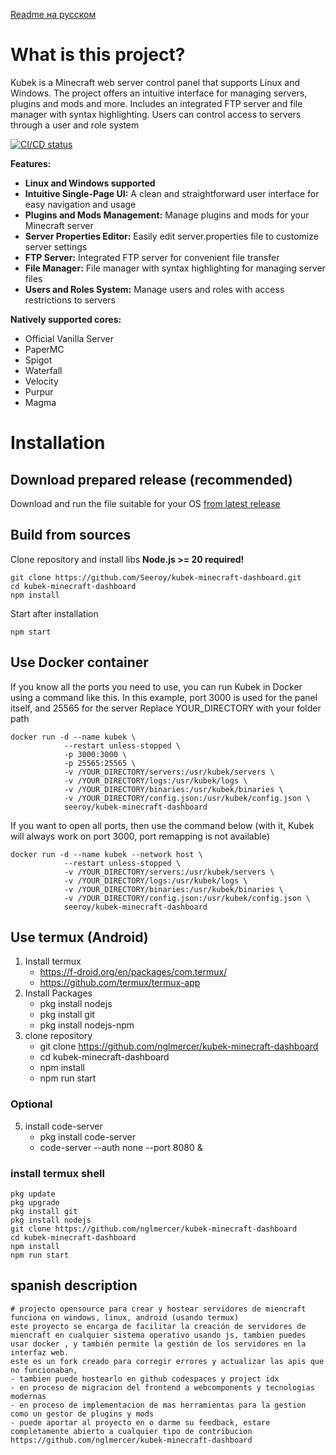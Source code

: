 [Readme на русском](README_RU.md)

# What is this project?
Kubek is a Minecraft web server control panel that supports Linux and Windows. The project offers an intuitive interface for managing servers, plugins and mods and more. Includes an integrated FTP server and file manager with syntax highlighting. Users can control access to servers through a user and role system

[![CI/CD status](https://github.com/Seeroy/kubek-minecraft-dashboard/actions/workflows/build.yml/badge.svg)](https://github.com/Seeroy/kubek-minecraft-dashboard/actions/workflows/build.yml)

**Features:**
- **Linux and Windows supported**
- **Intuitive Single-Page UI:** A clean and straightforward user interface for easy navigation and usage
- **Plugins and Mods Management:** Manage plugins and mods for your Minecraft server
- **Server Properties Editor:** Easily edit server.properties file to customize server settings
- **FTP Server:** Integrated FTP server for convenient file transfer
- **File Manager:** File manager with syntax highlighting for managing server files
- **Users and Roles System:** Manage users and roles with access restrictions to servers

**Natively supported cores:**
- Official Vanilla Server
- PaperMC
- Spigot
- Waterfall
- Velocity
- Purpur
- Magma

# Installation

## Download prepared release (recommended)

Download and run the file suitable for your OS [from latest release](https://github.com/Seeroy/kubek-minecraft-dashboard/releases/latest)

## Build from sources

Clone repository and install libs
**Node.js >= 20 required!**
```
git clone https://github.com/Seeroy/kubek-minecraft-dashboard.git
cd kubek-minecraft-dashboard
npm install
```

Start after installation
```
npm start
```

## Use Docker container

If you know all the ports you need to use, you can run Kubek in Docker using a command like this. In this example, port 3000 is used for the panel itself, and 25565 for the server
Replace YOUR_DIRECTORY with your folder path

```
docker run -d --name kubek \
            --restart unless-stopped \
			-p 3000:3000 \
			-p 25565:25565 \
			-v /YOUR_DIRECTORY/servers:/usr/kubek/servers \
			-v /YOUR_DIRECTORY/logs:/usr/kubek/logs \
			-v /YOUR_DIRECTORY/binaries:/usr/kubek/binaries \
			-v /YOUR_DIRECTORY/config.json:/usr/kubek/config.json \
			seeroy/kubek-minecraft-dashboard
```

If you want to open all ports, then use the command below (with it, Kubek will always work on port 3000, port remapping is not available)
```
docker run -d --name kubek --network host \
            --restart unless-stopped \
			-v /YOUR_DIRECTORY/servers:/usr/kubek/servers \
			-v /YOUR_DIRECTORY/logs:/usr/kubek/logs \
			-v /YOUR_DIRECTORY/binaries:/usr/kubek/binaries \
			-v /YOUR_DIRECTORY/config.json:/usr/kubek/config.json \
			seeroy/kubek-minecraft-dashboard
```
## Use termux (Android)

1. Install termux
	- https://f-droid.org/en/packages/com.termux/
	- https://github.com/termux/termux-app
2. Install Packages
	- pkg install nodejs
	- pkg install git
	- pkg install nodejs-npm
4. clone repository
	- git clone https://github.com/nglmercer/kubek-minecraft-dashboard
	- cd kubek-minecraft-dashboard
	- npm install
	- npm run start
### Optional
5. install code-server
	- pkg install code-server
	- code-server --auth none --port 8080 &

### install termux shell
```
pkg update
pkg upgrade
pkg install git
pkg install nodejs
git clone https://github.com/nglmercer/kubek-minecraft-dashboard
cd kubek-minecraft-dashboard
npm install
npm run start
```

## spanish description
	# projecto opensource para crear y hostear servidores de miencraft funciona en windows, linux, android (usando termux) 
	este proyecto se encarga de facilitar la creación de servidores de miencraft en cualquier sistema operativo usando js, tambien puedes usar docker , y también permite la gestión de los servidores en la interfaz web.
	este es un fork creado para corregir errores y actualizar las apis que no funcionaban, 
	- tambien puede hostearlo en github codespaces y project idx
	- en proceso de migracion del frontend a webcomponents y tecnologias modernas
	- en proceso de implementacion de mas herramientas para la gestion como un gestor de plugins y mods
	- puede aportar al proyecto en o darme su feedback, estare completamente abierto a cualquier tipo de contribucion
	https://github.com/nglmercer/kubek-minecraft-dashboard
